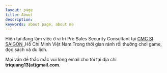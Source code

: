 ```yaml
---
layout: page
title: About
description: 
keywords: about page, about me
---
```


   Hiện tại đang làm việc ở vị trí  Pre Sales Security Consultant tại [CMC SI SAIGON ](http://www.cmcsisg.vn/),Hồ Chí Minh Việt Nam.Trong thời gian rảnh rổi thường chơi game, đọc sách  và du lịch. 

Mọi vấn đề thắc mắc vui lòng email cho tôi tại địa chỉ  **triquang13(at)gmail.com**.


